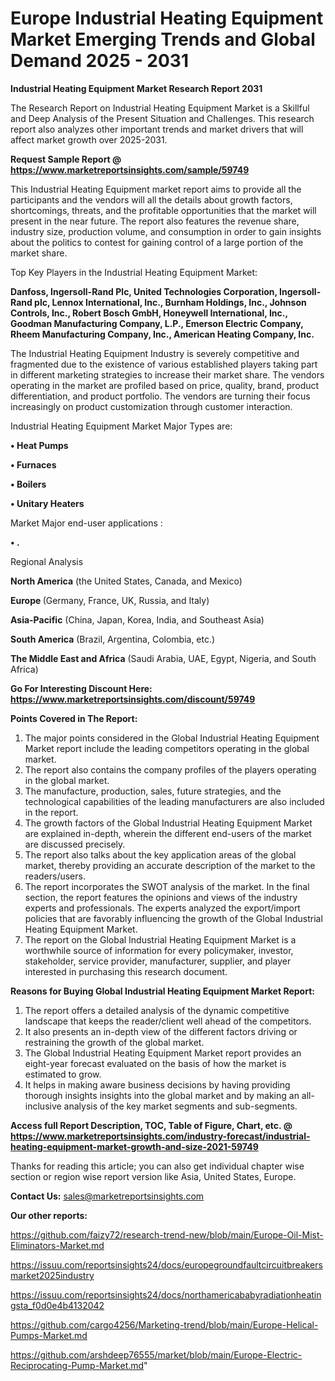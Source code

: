 # Europe Industrial Heating Equipment Market Emerging Trends and Global Demand 2025 - 2031

<strong>Industrial Heating Equipment Market Research Report 2031</strong>

The Research Report on Industrial Heating Equipment Market is a Skillful and Deep Analysis of the Present Situation and Challenges. This research report also analyzes other important trends and market drivers that will affect market growth over 2025-2031.

<strong>Request Sample Report @ <a href=https://www.marketreportsinsights.com/sample/59749>https://www.marketreportsinsights.com/sample/59749</a></strong>

This Industrial Heating Equipment market report aims to provide all the participants and the vendors will all the details about growth factors, shortcomings, threats, and the profitable opportunities that the market will present in the near future. The report also features the revenue share, industry size, production volume, and consumption in order to gain insights about the politics to contest for gaining control of a large portion of the market share.

Top Key Players in the Industrial Heating Equipment Market:

<strong>Danfoss, Ingersoll-Rand Plc, United Technologies Corporation, Ingersoll-Rand plc, Lennox International, Inc., Burnham Holdings, Inc., Johnson Controls, Inc., Robert Bosch GmbH, Honeywell International, Inc., Goodman Manufacturing Company, L.P., Emerson Electric Company, Rheem Manufacturing Company, Inc., American Heating Company, Inc.</strong>

The Industrial Heating Equipment Industry is severely competitive and fragmented due to the existence of various established players taking part in different marketing strategies to increase their market share. The vendors operating in the market are profiled based on price, quality, brand, product differentiation, and product portfolio. The vendors are turning their focus increasingly on product customization through customer interaction.

Industrial Heating Equipment Market Major Types are:

<strong>• Heat Pumps

• Furnaces

• Boilers

• Unitary Heaters</strong>

Market Major end-user applications :

<strong>• .</strong>

Regional Analysis

</u><strong><b>North America</b></strong> (the United States, Canada, and Mexico)

<strong><b>Europe </b></strong>(Germany, France, UK, Russia, and Italy)

<strong><b>Asia-Pacific</b></strong> (China, Japan, Korea, India, and Southeast Asia)

<strong><b>South America</b></strong> (Brazil, Argentina, Colombia, etc.)

<strong><b>The Middle East and Africa</b></strong> (Saudi Arabia, UAE, Egypt, Nigeria, and South Africa)

<strong>Go For Interesting Discount Here: <a href=https://www.marketreportsinsights.com/discount/59749>https://www.marketreportsinsights.com/discount/59749</a></strong>

<strong>Points Covered in The Report:</strong>
<ol>
  <li>The major points considered in the Global Industrial Heating Equipment Market report include the leading competitors operating in the global market.</li>
  <li>The report also contains the company profiles of the players operating in the global market.</li>
  <li>The manufacture, production, sales, future strategies, and the technological capabilities of the leading manufacturers are also included in the report.</li>
  <li>The growth factors of the Global Industrial Heating Equipment Market are explained in-depth, wherein the different end-users of the market are discussed precisely.</li>
  <li>The report also talks about the key application areas of the global market, thereby providing an accurate description of the market to the readers/users.</li>
  <li>The report incorporates the SWOT analysis of the market. In the final section, the report features the opinions and views of the industry experts and professionals. The experts analyzed the export/import policies that are favorably influencing the growth of the Global Industrial Heating Equipment Market.</li>
  <li>The report on the Global Industrial Heating Equipment Market is a worthwhile source of information for every policymaker, investor, stakeholder, service provider, manufacturer, supplier, and player interested in purchasing this research document.</li>
</ol>
<strong>Reasons for Buying Global Industrial Heating Equipment Market Report:</strong>

<ol>
  <li>The report offers a detailed analysis of the dynamic competitive landscape that keeps the reader/client well ahead of the competitors.</li>
  <li>It also presents an in-depth view of the different factors driving or restraining the growth of the global market.</li>
  <li>The Global Industrial Heating Equipment Market report provides an eight-year forecast evaluated on the basis of how the market is estimated to grow.</li>
  <li>It helps in making aware business decisions by having providing thorough insights insights into the global market and by making an all-inclusive analysis of the key market segments and sub-segments.</li>
</ol>
<strong>Access full Report Description, TOC, Table of Figure, Chart, etc. @ <a href=https://www.marketreportsinsights.com/industry-forecast/industrial-heating-equipment-market-growth-and-size-2021-59749>https://www.marketreportsinsights.com/industry-forecast/industrial-heating-equipment-market-growth-and-size-2021-59749</a></strong>


Thanks for reading this article; you can also get individual chapter wise section or region wise report version like Asia, United States, Europe.

<strong>Contact Us:</strong>
sales@marketreportsinsights.com

<strong>Our other reports:</strong>

<a href=https://github.com/faizy72/research-trend-new/blob/main/Europe-Oil-Mist-Eliminators-Market.md>https://github.com/faizy72/research-trend-new/blob/main/Europe-Oil-Mist-Eliminators-Market.md</a>

<a href=https://issuu.com/reportsinsights24/docs/europegroundfaultcircuitbreakersmarket2025industry>https://issuu.com/reportsinsights24/docs/europegroundfaultcircuitbreakersmarket2025industry</a>

<a href=https://issuu.com/reportsinsights24/docs/northamericababyradiationheatingsta_f0d0e4b4132042>https://issuu.com/reportsinsights24/docs/northamericababyradiationheatingsta_f0d0e4b4132042</a>

<a href=https://github.com/cargo4256/Marketing-trend/blob/main/Europe-Helical-Pumps-Market.md>https://github.com/cargo4256/Marketing-trend/blob/main/Europe-Helical-Pumps-Market.md</a>

<a href=https://github.com/arshdeep76555/market/blob/main/Europe-Electric-Reciprocating-Pump-Market.md>https://github.com/arshdeep76555/market/blob/main/Europe-Electric-Reciprocating-Pump-Market.md</a>"
